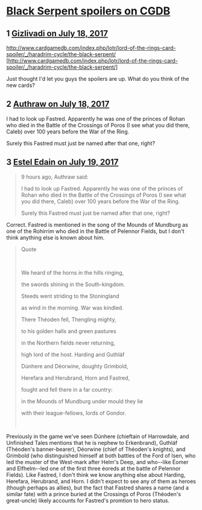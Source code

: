 # [Black Serpent spoilers on CGDB](https://community.fantasyflightgames.com/topic/254468-black-serpent-spoilers-on-cgdb/)

## 1 [Gizlivadi on July 18, 2017](https://community.fantasyflightgames.com/topic/254468-black-serpent-spoilers-on-cgdb/?do=findComment&comment=2886639)

http://www.cardgamedb.com/index.php/lotr/lord-of-the-rings-card-spoiler/_/haradrim-cycle/the-black-serpent/ [http://www.cardgamedb.com/index.php/lotr/lord-of-the-rings-card-spoiler/_/haradrim-cycle/the-black-serpent/]

Just thought I'd let you guys the spoilers are up. What do you think of the new cards?

## 2 [Authraw on July 18, 2017](https://community.fantasyflightgames.com/topic/254468-black-serpent-spoilers-on-cgdb/?do=findComment&comment=2886803)

I had to look up Fastred. Apparently he was one of the princes of Rohan who died in the Battle of the Crossings of Poros (I see what you did there, Caleb) over 100 years before the War of the Ring.

Surely this Fastred must just be named after that one, right? 

## 3 [Estel Edain on July 19, 2017](https://community.fantasyflightgames.com/topic/254468-black-serpent-spoilers-on-cgdb/?do=findComment&comment=2887537)

> 9 hours ago, Authraw said:
> 
> I had to look up Fastred. Apparently he was one of the princes of Rohan who died in the Battle of the Crossings of Poros (I see what you did there, Caleb) over 100 years before the War of the Ring.
> 
> Surely this Fastred must just be named after that one, right? 

Correct. Fastred is mentioned in the song of the Mounds of Mundburg as one of the Rohirrim who died in the Battle of Pelennor Fields, but I don't think anything else is known about him.

> Quote
> 
>  
> 
> We heard of the horns in the hills ringing,
> 
> the swords shining in the South-kingdom.
> 
> Steeds went striding to the Stoningland
> 
> as wind in the morning. War was kindled.
> 
> There Théoden fell, Thengling mighty,
> 
> to his golden halls and green pastures
> 
> in the Northern fields never returning,
> 
> high lord of the host. Harding and Guthláf
> 
> Dúnhere and Déorwine, doughty Grimbold,
> 
> Herefara and Herubrand, Horn and Fastred,
> 
> fought and fell there in a far country:
> 
> in the Mounds of Mundburg under mould they lie
> 
> with their league-fellows, lords of Gondor.
> 
>  

Previously in the game we've seen Dúnhere (chieftain of Harrowdale, and Unfinished Tales mentions that he is nephew to Erkenbrand), Guthláf (Théoden's banner-bearer), Déorwine (chief of Théoden's knights), and Grimbold (who distinguished himself at both battles of the Ford of Isen, who led the muster of the West-mark after Helm's Deep, and who--like Éomer and Elfhelm--led one of the first three éoreds at the battle of Pelennor Fields). Like Fastred, I don't think we know anything else about Harding, Herefara, Herubrand, and Horn. I didn't expect to see any of them as heroes (though perhaps as allies), but the fact that Fastred shares a name (and a similar fate) with a prince buried at the Crossings of Poros (Théoden's great-uncle) likely accounts for Fastred's promtion to hero status.

